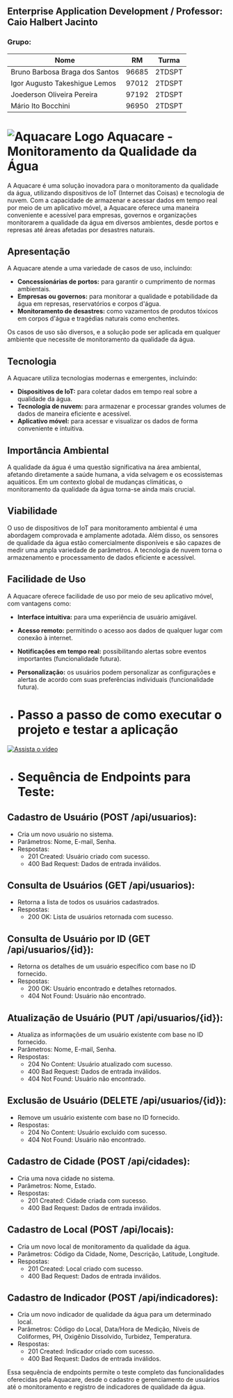 ## Enterprise Application Development / Professor: Caio Halbert Jacinto


### Grupo:

| Nome                             | RM    | Turma   |
| -------------------------------- | ----- | ------- |
| Bruno Barbosa Braga dos Santos   | 96685 | 2TDSPT  |
| Igor Augusto Takeshigue Lemos    | 97012 | 2TDSPT  |
| Joederson Oliveira Pereira       | 97192 | 2TDSPT  |
| Mário Ito Bocchini               | 96950 | 2TDSPT  |


# ![Aquacare Logo](https://cdn.discordapp.com/attachments/1154885271146467420/1248801995058319454/logo_aquacare_1.png?ex=6664fcfd&is=6663ab7d&hm=109ef2655521fae40139dd83da80f14c27aca82d54f7f6e4b62f2ffd01ad349c&) Aquacare - Monitoramento da Qualidade da Água 

A Aquacare é uma solução inovadora para o monitoramento da qualidade da água, utilizando dispositivos de IoT (Internet das Coisas) e tecnologia de nuvem. Com a capacidade de armazenar e acessar dados em tempo real por meio de um aplicativo móvel, a Aquacare oferece uma maneira conveniente e acessível para empresas, governos e organizações monitorarem a qualidade da água em diversos ambientes, desde portos e represas até áreas afetadas por desastres naturais.

## Apresentação

A Aquacare atende a uma variedade de casos de uso, incluindo:

- **Concessionárias de portos:** para garantir o cumprimento de normas ambientais.
- **Empresas ou governos:** para monitorar a qualidade e potabilidade da água em represas, reservatórios e corpos d'água.
- **Monitoramento de desastres:** como vazamentos de produtos tóxicos em corpos d'água e tragédias naturais como enchentes.

Os casos de uso são diversos, e a solução pode ser aplicada em qualquer ambiente que necessite de monitoramento da qualidade da água.

## Tecnologia

A Aquacare utiliza tecnologias modernas e emergentes, incluindo:

- **Dispositivos de IoT:** para coletar dados em tempo real sobre a qualidade da água.
- **Tecnologia de nuvem:** para armazenar e processar grandes volumes de dados de maneira eficiente e acessível.
- **Aplicativo móvel:** para acessar e visualizar os dados de forma conveniente e intuitiva.

## Importância Ambiental

A qualidade da água é uma questão significativa na área ambiental, afetando diretamente a saúde humana, a vida selvagem e os ecossistemas aquáticos. Em um contexto global de mudanças climáticas, o monitoramento da qualidade da água torna-se ainda mais crucial.

## Viabilidade

O uso de dispositivos de IoT para monitoramento ambiental é uma abordagem comprovada e amplamente adotada. Além disso, os sensores de qualidade da água estão comercialmente disponíveis e são capazes de medir uma ampla variedade de parâmetros. A tecnologia de nuvem torna o armazenamento e processamento de dados eficiente e acessível.

## Facilidade de Uso

A Aquacare oferece facilidade de uso por meio de seu aplicativo móvel, com vantagens como:

- **Interface intuitiva:** para uma experiência de usuário amigável.
- **Acesso remoto:** permitindo o acesso aos dados de qualquer lugar com conexão à internet.
- **Notificações em tempo real:** possibilitando alertas sobre eventos importantes (funcionalidade futura).
- **Personalização:** os usuários podem personalizar as configurações e alertas de acordo com suas preferências individuais (funcionalidade futura).

- # Passo a passo de como executar o projeto e testar a aplicação
[![Assista o vídeo](https://img.youtube.com/vi/h-8f4qFwNWY/0.jpg)](https://youtu.be/h-8f4qFwNWY)

- # Sequência de Endpoints para Teste:

## Cadastro de Usuário (POST /api/usuarios):

- Cria um novo usuário no sistema.
- Parâmetros: Nome, E-mail, Senha.
- Respostas:
  - 201 Created: Usuário criado com sucesso.
  - 400 Bad Request: Dados de entrada inválidos.

## Consulta de Usuários (GET /api/usuarios):

- Retorna a lista de todos os usuários cadastrados.
- Respostas:
  - 200 OK: Lista de usuários retornada com sucesso.

## Consulta de Usuário por ID (GET /api/usuarios/{id}):

- Retorna os detalhes de um usuário específico com base no ID fornecido.
- Respostas:
  - 200 OK: Usuário encontrado e detalhes retornados.
  - 404 Not Found: Usuário não encontrado.

## Atualização de Usuário (PUT /api/usuarios/{id}):

- Atualiza as informações de um usuário existente com base no ID fornecido.
- Parâmetros: Nome, E-mail, Senha.
- Respostas:
  - 204 No Content: Usuário atualizado com sucesso.
  - 400 Bad Request: Dados de entrada inválidos.
  - 404 Not Found: Usuário não encontrado.

## Exclusão de Usuário (DELETE /api/usuarios/{id}):

- Remove um usuário existente com base no ID fornecido.
- Respostas:
  - 204 No Content: Usuário excluído com sucesso.
  - 404 Not Found: Usuário não encontrado.

## Cadastro de Cidade (POST /api/cidades):

- Cria uma nova cidade no sistema.
- Parâmetros: Nome, Estado.
- Respostas:
  - 201 Created: Cidade criada com sucesso.
  - 400 Bad Request: Dados de entrada inválidos.

## Cadastro de Local (POST /api/locais):

- Cria um novo local de monitoramento da qualidade da água.
- Parâmetros: Código da Cidade, Nome, Descrição, Latitude, Longitude.
- Respostas:
  - 201 Created: Local criado com sucesso.
  - 400 Bad Request: Dados de entrada inválidos.

## Cadastro de Indicador (POST /api/indicadores):

- Cria um novo indicador de qualidade da água para um determinado local.
- Parâmetros: Código do Local, Data/Hora de Medição, Níveis de Coliformes, PH, Oxigênio Dissolvido, Turbidez, Temperatura.
- Respostas:
  - 201 Created: Indicador criado com sucesso.
  - 400 Bad Request: Dados de entrada inválidos.

Essa sequência de endpoints permite o teste completo das funcionalidades oferecidas pela Aquacare, desde o cadastro e gerenciamento de usuários até o monitoramento e registro de indicadores de qualidade da água.

